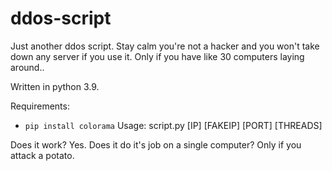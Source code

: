 # ddos-script
Just another ddos script. Stay calm you're not a hacker and you won't take down any server if you use it. Only if you have like 30 computers laying around..

Written in python 3.9.

Requirements:
 - ``pip install colorama``
Usage:
 script.py [IP] [FAKEIP] [PORT] [THREADS]
 
Does it work? Yes.
Does it do it's job on a single computer? Only if you attack a potato.

